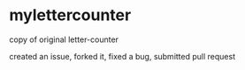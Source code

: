 # mylettercounter

copy of original letter-counter

created an issue, forked it, fixed a bug, submitted pull request